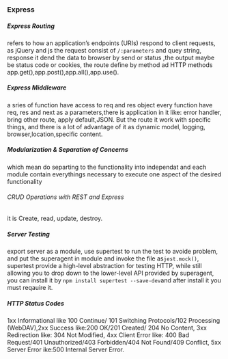 ### Express
##### Express Routing
refers to how an application’s endpoints (URIs) respond to client requests, as jQuery and js the request consist of `/:parameters` and quey string, response it dend the data to browser by send or status ,the output maybe be status code or cookies, the route define by method ad HTTP methods app.get(),app.post(),app.all(),app.use().
##### Express Middleware
a sries of function have access to req and res object every function have req, res and next as a parameters,there is application in it like: error handler, bring other route, apply default,JSON. But the route it work with specific things, and there is a lot of advantage of it as dynamic model, logging, browser,location,specific content.
##### Modularization & Separation of Concerns
which mean do separting to the functionality into independat and each module contain everythings necessary to execute one aspect of the desired functionality
###### CRUD Operations with REST and Express 
it is Create, read, update, destroy.
##### Server Testing
export server as a module, use supertest to run the test to avoide problem, and put the superagent in module and invoke the file as`jest.mock()`, supertest  provide a high-level abstraction for testing HTTP, while still allowing you to drop down to the lower-level API provided by superagent, you can install it by `npm install supertest --save-dev`and after install it you must reqauire it.
##### HTTP Status Codes
1xx Informational like 100 Continue/ 101 Switching Protocols/102 Processing (WebDAV),2xx Success like:200 OK/201 Created/ 204 No Content, 3xx Redirection like: 304 Not Modified, 4xx Client Error like: 400 Bad Request/401 Unauthorized/403 Forbidden/404 Not Found/409 Conflict, 5xx Server Error ike:500 Internal Server Error.
